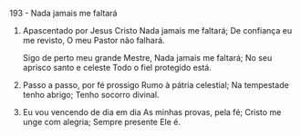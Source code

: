 193 - Nada jamais me faltará

1. Apascentado por Jesus Cristo
   Nada jamais me faltará;
   De confiança eu me revisto,
   O meu Pastor não falhará.

   Sigo de perto meu grande Mestre,
   Nada jamais me faltará;
   No seu aprisco santo e celeste
   Todo o fiel protegido está.

2. Passo a passo, por fé prossigo
   Rumo à pátria celestial;
   Na tempestade tenho abrigo;
   Tenho socorro divinal.

3. Eu vou vencendo de dia em dia
   As minhas provas, pela fé;
   Cristo me unge com alegria;
   Sempre presente Ele é.
